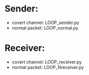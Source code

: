 # Sender: 
- covert channel: LOOP_sender.py
- normal packet: LOOP_normal.py
# Receiver:
- covert channel: LOOP_receiver.py
- normal packet: LOOP_Nreceiver.py
